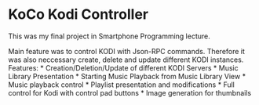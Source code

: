 # KoCo Kodi Controller
This was my final project in Smartphone Programming lecture.

Main feature was to control KODI with Json-RPC commands. Therefore it was also neccessary create, delete and update different KODI instances. 
Features: 
	* Creation/Deletion/Update of different KODI Servers
	* Music Library Presentation
	* Starting Music Playback from Music Library View
	* Music playback control
	* Playlist presentation and modifications
	* Full control for Kodi with control pad buttons
	* Image generation for thumbnails
 
